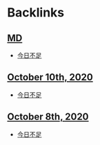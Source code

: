 
# Backlinks
## [MD](<MD.md>)
- [今日不足](<今日不足.md>)

## [October 10th, 2020](<October 10th, 2020.md>)
- [今日不足](<今日不足.md>)

## [October 8th, 2020](<October 8th, 2020.md>)
- [今日不足](<今日不足.md>)

